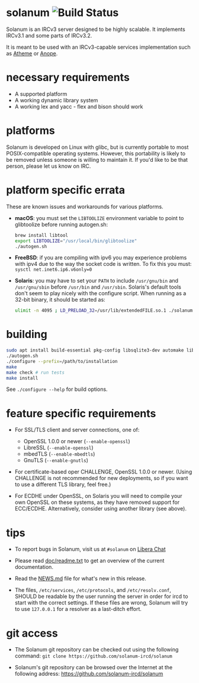 # solanum ![Build Status](https://github.com/solanum-ircd/solanum/workflows/CI/badge.svg)

Solanum is an IRCv3 server designed to be highly scalable.  It implements IRCv3.1 and some parts of IRCv3.2.

It is meant to be used with an IRCv3-capable services implementation such as [Atheme][atheme] or [Anope][anope].

   [atheme]: https://atheme.github.io/
   [anope]: http://www.anope.org/

# necessary requirements

 * A supported platform
 * A working dynamic library system
 * A working lex and yacc - flex and bison should work

# platforms

Solanum is developed on Linux with glibc, but is currently portable to most POSIX-compatible operating systems.
However, this portability is likely to be removed unless someone is willing to maintain it.  If you'd like to be that
person, please let us know on IRC.

# platform specific errata

These are known issues and workarounds for various platforms.

 * **macOS**: you must set the `LIBTOOLIZE` environment variable to point to glibtoolize before running autogen.sh:

   ```bash
   brew install libtool
   export LIBTOOLIZE="/usr/local/bin/glibtoolize"
   ./autogen.sh
   ```

 * **FreeBSD**: if you are compiling with ipv6 you may experience
   problems with ipv4 due to the way the socket code is written.  To
   fix this you must: `sysctl net.inet6.ip6.v6only=0`

 * **Solaris**: you may have to set your `PATH` to include `/usr/gnu/bin` and `/usr/gnu/sbin` before `/usr/bin`
   and `/usr/sbin`. Solaris's default tools don't seem to play nicely with the configure script. When running
   as a 32-bit binary, it should be started as:

   ```bash
   ulimit -n 4095 ; LD_PRELOAD_32=/usr/lib/extendedFILE.so.1 ./solanum
   ```

# building

```bash
sudo apt install build-essential pkg-config libsqlite3-dev automake libtool bison flex # or equivalent for your distribution
./autogen.sh
./configure --prefix=/path/to/installation
make
make check # run tests
make install
```

See `./configure --help` for build options.

# feature specific requirements

 * For SSL/TLS client and server connections, one of:

   * OpenSSL 1.0.0 or newer (`--enable-openssl`)
   * LibreSSL (`--enable-openssl`)
   * mbedTLS (`--enable-mbedtls`)
   * GnuTLS (`--enable-gnutls`)

 * For certificate-based oper CHALLENGE, OpenSSL 1.0.0 or newer.
   (Using CHALLENGE is not recommended for new deployments, so if you want to use a different TLS library,
    feel free.)

 * For ECDHE under OpenSSL, on Solaris you will need to compile your own OpenSSL on these systems, as they
   have removed support for ECC/ECDHE.  Alternatively, consider using another library (see above).

# tips

 * To report bugs in Solanum, visit us at `#solanum` on [Libera Chat](https://libera.chat)

 * Please read [doc/readme.txt](doc/readme.txt) to get an overview of the current documentation.

 * Read the [NEWS.md](NEWS.md) file for what's new in this release.

 * The files, `/etc/services`, `/etc/protocols`, and `/etc/resolv.conf`, SHOULD be
   readable by the user running the server in order for ircd to start with
   the correct settings.  If these files are wrong, Solanum will try to use
   `127.0.0.1` for a resolver as a last-ditch effort.

# git access

 * The Solanum git repository can be checked out using the following command:
	`git clone https://github.com/solanum-ircd/solanum`

 * Solanum's git repository can be browsed over the Internet at the following address:
	https://github.com/solanum-ircd/solanum
